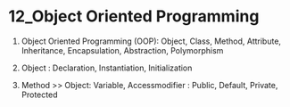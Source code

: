 # 12_Object Oriented Programming

1. Object Oriented Programming (OOP): Object, Class, Method, Attribute, Inheritance, Encapsulation, Abstraction, Polymorphism

2. Object : Declaration, Instantiation, Initialization

3. Method >> Object: Variable, Accessmodifier : Public, Default, Private, Protected 